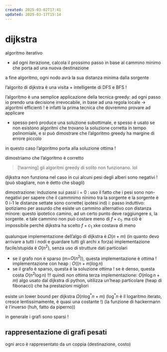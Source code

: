```yaml
---
created: 2025-03-02T17:41
updated: 2025-03-17T15:14
---
```

# dijkstra
algoritmo iterativo
- ad ogni iterazione, calcola il prossimo passo in base al cammino minimo che porta ad una nuova destinazione

a fine algoritmo, ogni nodo avrà la sua distanza minima dalla sorgente

l’algorito di dijkstra è una visita + intelligente di DFS e BFS !

l’algoritmo è una semplice applicazione della tecnica greedy: ad ogni passo io prendo una decisione irrevocabile, in base ad una regola locale → algoritmi efficienti ! è infatti la prima tecnica che dovremmo provare ad applicare
- spesso però produce una soluzione subottimale, e spesso è usato se non esistono algoritmi che trovano la soluzione corretta in tempo polinomiale, e si può dimostrare che l’algoritmo greedy ha margine di errore piccolo

in questo caso l’algoritmo porta alla soluzione ottima !

dimostriamo che l’algoritmo è corretto
>[!warning] gli algoritmi greedy di solito non funzionano. lol

dijkstra non funziona nel caso in cui alcuni pesi degli alberi sono negativi ! (può sbagliare, non è detto che sbagli)

dimostrazione: induzione sui passi
i = 0 : uso il fatto che i pesi sono non-negativi per sapere che il cammnimo ninimo tra la sorgente e la sorgente è 0
i-1 le distanze settate sono corrette( ipotesi ind)
i: passo induttivo: ipotiziamo per assurdo che esiste un cammino alternativo con distanza minore: questo ipotetico camino, ad un certo punto deve raggiungere $s$, la sorgente. e tale cammino non può costare meno di $f+c_{1}$. ma ciò è impossibile perchè dijkstra ha scelto $f+c_{1}$ xke costava di meno

qualunque implementazione dell’algo di dijkstra è $\Omega(n+m)$ (in quanto devo arrivare a tutti i nodi e guardare tutti gli archi x forza)
implementazione facile/stupida è $O(n^2)$, senza uso di strutture dati particolari
- se il grafo non è sparso (m=$O(n^2)$), questa implementazione è ottima !
implementazione con heap : $O((n+m) \log n)$
- se il grafo è sparso, questa è la soluzione ottima ! se è denso, questa costa $O(n^2\log n)$ !!! quindi non ottima
terza implementazione: $O(n\log n + m)$ algo usato dal dijkstra di python, uitilizza un’heap particolare (heap di fibonacci) che ha prestazioni migliori

esiste un lower bound per dijkstra $\Omega(n\log^*n + m)$ ($\log^*n$ è il logaritmo iterato, cresce lentissimamente, è quasi una costante !) (la funzione di hackermann è l’inverso (huh, fatto da piperno))

in generale i grafi sono sparsi ! 
## rappresentazione di grafi pesati
ogni arco è rappresentato da un coppia (destinazione, costo)